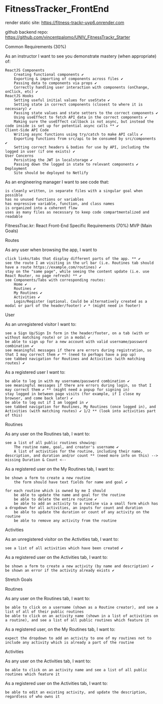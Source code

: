 # FitnessTracker_FrontEnd

render static site: https://fitness-trackr-uyp6.onrender.com

github backend repo: https://github.com/vincentpalomo/UNIV_FitnessTrackr_Starter

Common Requirements (30%)

As an instructor I want to see you demonstrate mastery (when appropriate) of:

    ReactJS Components
        Creating functional components ✔️
        Exporting & importing of components across files ✔️
        Passing data to components via props ✔️
        Correctly handling user interaction with components (onChange, onClick, etc) ✔️
    ReactJS Hooks
        Setting useful initial values for useState ✔️
        Setting state in correct components (closest to where it is necessary) ✔️
        Passing state values and state setters to the correct components ✔️
        Using useEffect to fetch API data in the correct components ✔️
        Making sure the useEffect callback is not async, but instead the code inside is set up for potential async calls ** ✔️
    Client-Side API Code
        Writing async functions using try/catch to make API calls ✔️
        Exporting functions from src/api to be consumed by src/components ✔️
        Setting correct headers & bodies for use by API, including the logged in user (if one exists) ✔️
    User Concerns
        Persisting the JWT in localstorage ✔️
        Passing down the logged in state to relevant components ✔️
    Deployment
        Site should be deployed to Netlify

As an engineering manager I want to see code that:

    is cleanly written, in separate files with a singular goal when possible
    has no unused functions or variables
    has expressive variable, function, and class names
    is organized into a coherent flow
    uses as many files as necessary to keep code compartmentalized and readable

FitnessTrac.kr: React Front-End Specific Requirements (70%)
MVP (Main Goals)

Routes

As any user when browsing the app, I want to

    click links/tabs that display different parts of the app. ** ✔️
    see the route I am visiting in the url bar (i.e. Routines tab should have a route https://example.com/routines) ✔️
    stay on the "same page", while seeing the content update (i.e. use React Router, no page refresh) ** ✔️
    see Components/Tabs with corresponding routes:
        Home ✔️
        Routines ✔️
        My Routines ✔️
        Activities ✔️
        Login/Register (optional. Could be alternatively created as a modal or part of the header/footer) ✔️ * (might need in footer)

User

As an unregistered visitor I want to:

    see a Sign Up/Sign In form in the header/footer, on a tab (with or without matching route) or in a modal ✔️
    be able to sign up for a new account with valid username/password combination ✔️
    see meaningful messages if there are errors during registration, so that I may correct them ✔️ ** (need to perhaps have a pop up)
    see tabbed navigation for Routines and Activities (with matching routes) ✔️

As a registered user I want to:

    be able to log in with my username/password combination ✔️
    see meaningful messages if there are errors during login, so that I may correct them ✔️ ** (might need a popup for signing in)
    stay logged in between page visits (for example, if I close my browser, and come back later) ✔️
    be able to log out if I am logged in ✔️
    see tabbed navigation for Routines, My Routines (once logged in), and Activities (with matching routes) ✔️ 1/2 ** (look into activities part of this)

Routines

As any user on the Routines tab, I want to:

    see a list of all public routines showing:
        The routine name, goal, and creator's username ✔️
        A list of activities for the routine, including their name, description, and duration and/or count ** (need more info on this) --> missing Duration & Count <--

As a registered user on the My Routines tab, I want to:

    be shown a form to create a new routine
        the form should have text fields for name and goal ✔️

    for each routine which is owned by me I should
        be able to update the name and goal for the routine
        be able to delete the entire routine ✔️
        be able to add an activity to a routine via a small form which has a dropdown for all activities, an inputs for count and duration
        be able to update the duration or count of any activity on the routine
        be able to remove any activity from the routine

Activities

As an unregistered visitor on the Activities tab, I want to:

    see a list of all activities which have been created ✔️

As a registered user on the Activities tab, I want to:

    be shown a form to create a new activity (by name and description) ✔️
    be shown an error if the activity already exists ✔️

Stretch Goals

Routines

As any user on the Routines tab, I want to:

    be able to click on a username (shown as a Routine creator), and see a list of all of their public routines
    be able to click on an activity name (shown in a list of activities on a routine), and see a list of all public routines which feature it

As a registered user, on the My Routines tab, I want to:

    expect the dropdown to add an activity to one of my routines not to include any activity which is already a part of the routine

Activities

As any user on the Activities tab, I want to:

    be able to click on an activity name and see a list of all public routines which feature it

As a registered user on the Activities tab, I want to:

    be able to edit an existing activity, and update the description, regardless of who owns it
